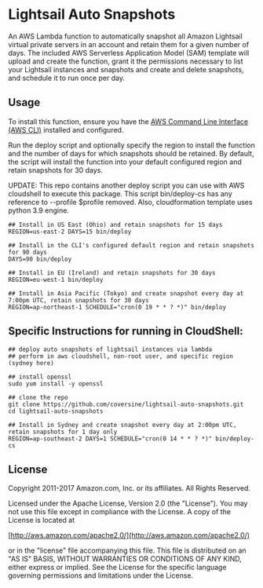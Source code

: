 # Lightsail Auto Snapshots

An AWS Lambda function to automatically snapshot all Amazon Lightsail virtual
private servers in an account and retain them for a given number of days. The
included AWS Serverless Application Model (SAM) template will upload and create
the function, grant it the permissions necessary to list your Lightsail
instances and snapshots and create and delete snapshots, and schedule it to run
once per day.

## Usage

To install this function, ensure you have the [AWS Command Line Interface
(AWS CLI)][cli] installed and configured.

Run the deploy script and optionally specify the region to install the function
and the number of days for which snapshots should be retained. By default, the
script will install the function into your default configured region and retain
snapshots for 30 days.

UPDATE: This repo contains another deploy script you can use with AWS cloudshell to execute this package.
This script bin/deploy-cs has any reference to --profile $profile removed. Also, cloudformation template uses python 3.9 engine.

```console
## Install in US East (Ohio) and retain snapshots for 15 days
REGION=us-east-2 DAYS=15 bin/deploy

## Install in the CLI's configured default region and retain snapshots for 90 days
DAYS=90 bin/deploy

## Install in EU (Ireland) and retain snapshots for 30 days
REGION=eu-west-1 bin/deploy

## Install in Asia Pacific (Tokyo) and create snapshot every day at 7:00pm UTC, retain snapshots for 30 days
REGION=ap-northeast-1 SCHEDULE="cron(0 19 * * ? *)" bin/deploy
```

## Specific Instructions for running in CloudShell:
```console
## deploy auto snapshots of lightsail instances via lambda
## perform in aws cloudshell, non-root user, and specific region (sydney here)

## install openssl
sudo yum install -y openssl

## clone the repo
git clone https://github.com/coversine/lightsail-auto-snapshots.git
cd lightsail-auto-snapshots

## Install in Sydney and create snapshot every day at 2:00pm UTC, retain snapshots for 1 day only
REGION=ap-southeast-2 DAYS=1 SCHEDULE="cron(0 14 * * ? *)" bin/deploy-cs
```

## License

Copyright 2011-2017 Amazon.com, Inc. or its affiliates. All Rights Reserved.

Licensed under the Apache License, Version 2.0 (the "License"). You may not use this file except in compliance with the License. A copy of the License is located at

[http://aws.amazon.com/apache2.0/](http://aws.amazon.com/apache2.0/)

or in the "license" file accompanying this file. This file is distributed on an "AS IS" BASIS, WITHOUT WARRANTIES OR CONDITIONS OF ANY KIND, either express or implied. See the License for the specific language governing permissions and limitations under the License.

[cli]: https://aws.amazon.com/documentation/cli/
